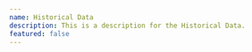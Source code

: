 ```yaml
---
name: Historical Data
description: This is a description for the Historical Data.
featured: false
---
```

